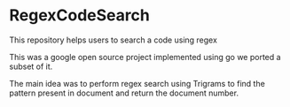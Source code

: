 # RegexCodeSearch
This repository helps users to search a code using regex

This was a google open source project implemented using go we ported a subset of it.

The main idea was to perform regex search using Trigrams to find the pattern present 
in document and return the document number. 
